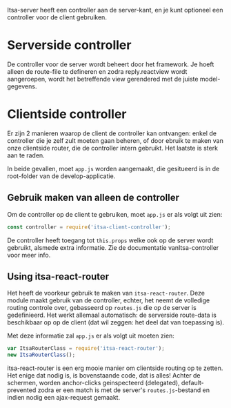 Itsa-server heeft een controller aan de server-kant, en je kunt optioneel een controller voor de client gebruiken.

# Serverside controller

De controller voor de server wordt beheert door het framework. Je hoeft alleen de route-file te defineren en zodra reply.reactview wordt aangeroepen, wordt het betreffende view gerendered met de juiste model-gegevens.

# Clientside controller

Er zijn 2 manieren waarop de client de controller kan ontvangen: enkel de controller die je zelf zult moeten gaan beheren, of door ebruik te maken van onze clientside router, die de controller intern gebruikt. Het laatste is sterk aan te raden.

In beide gevallen, moet `app.js` worden aangemaakt, die gesitueerd is in de root-folder van de develop-applicatie.

## Gebruik maken van alleen de controller

Om de controller op de client te gebruiken, moet `app.js` er als volgt uit zien:

```js
const controller = require('itsa-client-controller');
```

De controller heeft toegang tot `this.props` welke ook op de server wordt gebruikt, alsmede extra informatie. Zie de documentatie vanItsa-controller voor meer info.

## Using itsa-react-router

Het heeft de voorkeur gebruik te maken van `itsa-react-router`. Deze module maakt gebruik van de controller, echter, het neemt de volledige routing controle over, gebasseerd op `routes.js` die op de server is gedefinieerd. Het werkt allemaal automatisch: de serverside route-data is beschikbaar op op de client (dat wil zeggen: het deel dat van toepassing is).

Met deze informatie zal `app.js` er als volgt uit moeten zien:

```js
var ItsaRouterClass = require('itsa-react-router');
new ItsaRouterClass();
```

itsa-react-router is een erg mooie manier om clientside routing op te zetten. Het enige dat nodig is, is bovenstaande code, dat is alles! Achter de schermen, worden  anchor-clicks geinspecteerd (delegated), default-prevented zodra er een match is met de server's `routes.js`-bestand en indien nodig een ajax-request gemaakt.